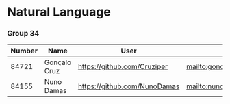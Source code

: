 # Natural Language
### Group 34

| Number | Name              | User                                  | Email                                            |
| -------|-------------------|---------------------------------------|--------------------------------------------------|
| 84721  | Gonçalo Cruz      | <https://github.com/Cruziper>         | <mailto:goncalo.garcia.cruz@tecnico.ulisboa.pt>  |
| 84155  | Nuno Damas        | <https://github.com/NunoDamas>        | <mailto:nuno.damas@tecnico.ulisboa.pt>           |
